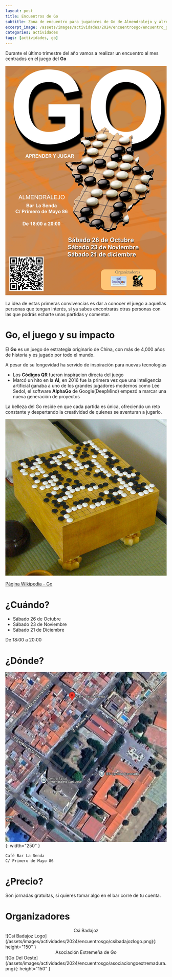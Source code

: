 ```yaml
---
layout: post
title: Encuentros de Go
subtitle: Zona de encuentro para jugadores de Go de Almendralejo y alrededores
excerpt_image: /assets/images/actividades/2024/encuentrosgo/encuentro_go_2024.jpg
categories: actividades
tags: [actividades, go]
---
```




Durante el último trimestre del año vamos a realizar un encuentro al mes centrados en el juego del **Go**

![Poster de Jornadas](/assets/images/actividades/2024/encuentrosgo/encuentro_go_2024.jpg)

La idea de estas primeras convivencias es dar a conocer el juego a aquellas personas que tengan interés, si ya sabes encontrarás otras personas con las que podrás echarte unas partidas y comentar.

# Go, el juego y su impacto

El **Go** es un juego de estrategia originario de China, con más de 4,000 años de historia y es jugado por todo el mundo.

A pesar de su longevidad ha servido de inspiración para nuevas tecnologías

- Los **Códigos QR** fueron inspiracion directa del juego
- Marcó un hito en la **AI**, en 2016 fue la primera vez que una inteligencia artificial ganaba a uno de los grandes jugadores modernos como Lee Sedol, el software **AlphaGo** de Google(DeepMind) empezó a marcar una nueva generación de proyectos

La belleza del Go reside en que cada partida es única, ofreciendo un reto constante y despertando la creatividad de quienes se aventuran a jugarlo.

![Goban](/assets/images/actividades/2024/encuentrosgo/go.board.jpeg)

[Página Wikipedia - Go]((https://es.wikipedia.org/wiki/Go))

# ¿Cuándo?

- Sábado 26 de Octubre
- Sábado 23 de Noviembre
- Sábado 21 de Diciembre

De 18:00 a 20:00

# ¿Dónde?

![La Senda](/assets/images/actividades/2024/encuentrosgo/go.lasenda.png){: width="250" }

    Café Bar La Senda
    C/ Primero de Mayo 86

# ¿Precio?

Son jornadas gratuitas, si quieres tomar algo en el bar corre de tu cuenta.

# Organizadores

<center>Csi Badajoz</center>
![Csi Badajoz Logo](/assets/images/actividades/2024/encuentrosgo/csibadajozlogo.png){: height="150" }

<center>Asociación Extremeña de Go</center>
![Go Del Oeste](/assets/images/actividades/2024/encuentrosgo/asociaciongoextremadura.png){: height="150" }






